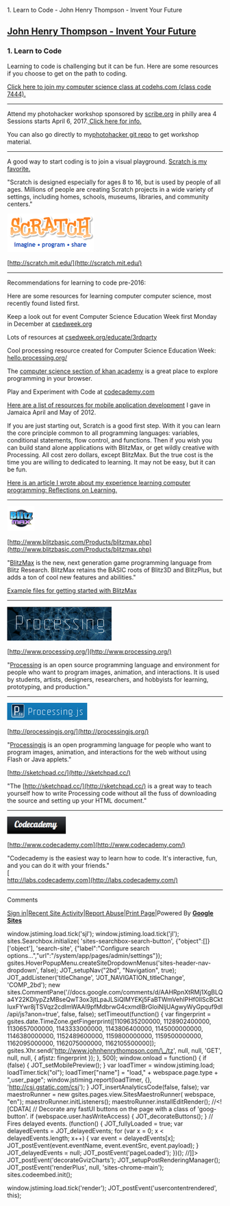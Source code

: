 1\. Learn to Code - John Henry Thompson - Invent Your Future 

[John Henry Thompson - Invent Your Future](index.html)
------------------------------------------------------

    

### 1\. Learn to Code

Learning to code is challenging but it can be fun. Here are some resources if you choose to get on the path to coding.

  

[Click here to join my computer science class at codehs.com (class code 7444).](http://codehs.com/go/7444)

  

* * *

  

Attend my photohacker workshop sponsored by [scribe.org](http://scribe.org/) in philly area 4 Sessions starts April 6, 2017.[ Click here for info.](http://scribe.org/events/youth-learn-hackers-take-control-your-photos)

  

You can also go directly to my[photohacker git repo](https://github.com/jht1900/photohacker) to get workshop material.

  

* * *

A good way to start coding is to join a visual playground. [Scratch is my favorite.](http://scratch.mit.edu/)

  

"Scratch is designed especially for ages 8 to 16, but is used by people of all ages. Millions of people are creating Scratch projects in a wide variety of settings, including homes, schools, museums, libraries, and community centers."

  

![](_/rsrc/1295018001782/learning-to-program/scratch-logo.png)  

[http://scratch.mit.edu/](http://scratch.mit.edu/)  

  

* * *

Recommendations for learning to code pre-2016:

  

Here are some resources for learning computer computer science, most recently found listed first. 

  

Keep a look out for event Computer Science Education Week first Monday in December at [csedweek.org](http://csedweek.org/)  
  
Lots of resources at [csedweek.org/educate/3rdparty](http://csedweek.org/educate/3rdparty)  
  
Cool processing resource created for Computer Science Education Week: [hello.processing.org/](http://hello.processing.org/)  
  
The [computer science section of khan academy](http://www.khanacademy.org/cs) is a great place to explore  programming in your browser.  
  
Play and Experiment with Code at [codecademy.com](http://www.codecademy.com/)  
  
[Here are a list of resources for mobile application development](../www.j4u2.com/breadfruit/index.html) I gave in Jamaica April and May of 2012.  
  

If you are just starting out, Scratch is a good first step. With it you can learn the core principle common to all programming languages: variables, conditional statements, flow control, and functions. Then if you wish you can build stand alone applications with BlitzMax, or get wildly creative with Processing. All cost zero dollars, except BlitzMax. But the true cost is the time you are willing to dedicated to learning. It may not be easy, but it can be fun.  
  
[Here is an article I wrote about my experience learning computer programming: Reflections on Learning.](the-art-of-learning/reflections.html)  

  

* * *

  

[![](_/rsrc/1295018101864/learning-to-program/blitzmax-logo.png)](http://www.blitzbasic.com/Products/blitzmax.php)

  

[http://www.blitzbasic.com/Products/blitzmax.php](http://www.blitzbasic.com/Products/blitzmax.php)

"[BlitzMax](http://www.blitzbasic.com/Products/blitzmax.php) is the new, next generation game programming language from Blitz Research. BlitzMax retains the BASIC roots of Blitz3D and BlitzPlus, but adds a ton of cool new features and abilities."

  
[Example files for getting started with BlitzMax](https://github.com/jht1900/BlitzMax-Kickstart)  
  

* * *

  

[![](_/rsrc/1295018136175/learning-to-program/processing-logo.png)](http://www.blitzbasic.com/Products/blitzmax.php)

  

[http://www.processing.org/](http://www.processing.org/)

"[Processing](http://processing.org/) is an open source programming language and environment for people who want to program images, animation, and interactions. It is used by students, artists, designers, researchers, and hobbyists for learning, prototyping, and production."

  

* * *

  

[![](_/rsrc/1295018169988/learning-to-program/processing-js.png)](http://www.blitzbasic.com/Products/blitzmax.php)

  

[http://processingjs.org/](http://processingjs.org/)

"[Processingjs](http://processingjs.org/) is an open programming language for people who want to program images, animation, and interactions for the web without using Flash or Java applets."

  
[http://sketchpad.cc/](http://sketchpad.cc/)

"The [http://sketchpad.cc/](http://sketchpad.cc/) is a great way to teach yourself how to write Processing code without all the fuss of downloading the source and setting up your HTML document."  

* * *

[![](_/rsrc/1325242193071/learning-to-program/codeacademy.png)](http://www.codecademy.com)

  
[http://www.codecademy.com](http://www.codecademy.com/)  

  
"Codecademy is the easiest way to learn how to code. It's interactive, fun, and you can do it with your friends."  
[  
http://labs.codecademy.com](http://labs.codecademy.com/)  
  

* * *

  

  

  

Comments

[Sign in](https://accounts.google.com/ServiceLogin?continue=http://sites.google.com/a/johnhenrythompson.com/jht/learning-to-program&service=jotspot)|[Recent Site Activity](system/app/pages/recentChanges.html)|[Report Abuse](http://sites.google.com/a/johnhenrythompson.com/jht/system/app/pages/reportAbuse)|[Print Page](javascript:;)|Powered By **[Google Sites](http://sites.google.com/site)**

window.jstiming.load.tick('sjl'); window.jstiming.load.tick('jl'); sites.Searchbox.initialize( 'sites-searchbox-search-button', {"object":\[\]}\['object'\], 'search-site', {"label":"Configure search options...","url":"/system/app/pages/admin/settings"}); gsites.HoverPopupMenu.createSiteDropdownMenus('sites-header-nav-dropdown', false); JOT\_setupNav("2bd", "Navigation", true); JOT\_addListener('titleChange', 'JOT\_NAVIGATION\_titleChange', 'COMP\_2bd'); new sites.CommentPane('//docs.google.com/comments/d/AAHRpnXtRMj1XgBLQa4Y22KDIypZzMBseQwT3ox3jtLpaJLSiQIMYEKj5FaBTWmVehIPHf0lIScBCktIuxFYwr8jTSVqz2cdImWAAl9pfMdbrwG4cxmdIBrGloiNIjUAgwyWyGpquf9dI/api/js?anon=true', false, false); setTimeout(function() { var fingerprint = gsites.date.TimeZone.getFingerprint(\[1109635200000, 1128902400000, 1130657000000, 1143333000000, 1143806400000, 1145000000000, 1146380000000, 1152489600000, 1159800000000, 1159500000000, 1162095000000, 1162075000000, 1162105500000\]); gsites.Xhr.send('http://www.johnhenrythompson.com/\_/tz', null, null, 'GET', null, null, { afjstz: fingerprint }); }, 500); window.onload = function() { if (false) { JOT\_setMobilePreview(); } var loadTimer = window.jstiming.load; loadTimer.tick("ol"); loadTimer\["name"\] = "load," + webspace.page.type + ",user\_page"; window.jstiming.report(loadTimer, {}, 'http://csi.gstatic.com/csi'); } JOT\_insertAnalyticsCode(false, false); var maestroRunner = new gsites.pages.view.SitesMaestroRunner( webspace, "en"); maestroRunner.initListeners(); maestroRunner.installEditRender(); //<!\[CDATA\[ // Decorate any fastUI buttons on the page with a class of 'goog-button'. if (webspace.user.hasWriteAccess) { JOT\_decorateButtons(); } // Fires delayed events. (function() { JOT\_fullyLoaded = true; var delayedEvents = JOT\_delayedEvents; for (var x = 0; x < delayedEvents.length; x++) { var event = delayedEvents\[x\]; JOT\_postEvent(event.eventName, event.eventSrc, event.payload); } JOT\_delayedEvents = null; JOT\_postEvent('pageLoaded'); })(); //\]\]> JOT\_postEvent('decorateGvizCharts'); JOT\_setupPostRenderingManager(); JOT\_postEvent('renderPlus', null, 'sites-chrome-main'); sites.codeembed.init();

window.jstiming.load.tick('render'); JOT\_postEvent('usercontentrendered', this);